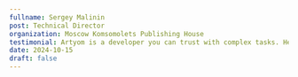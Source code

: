 ```yaml
---
fullname: Sergey Malinin
post: Technical Director
organization: Moscow Komsomolets Publishing House
testimonial: Artyom is a developer you can trust with complex tasks. He always proposes optimal solutions and thinks several steps ahead.
date: 2024-10-15
draft: false
---
```

